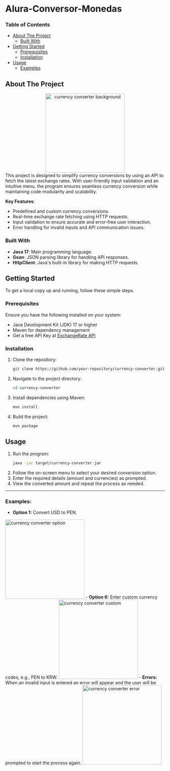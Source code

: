 # Alura-Conversor-Monedas
### Table of Contents
- [About The Project](#about-the-project)
  - [Built With](#built-with)
- [Getting Started](#getting-started)
  - [Prerequisites](#prerequisites)
  - [Installation](#installation)
- [Usage](#usage)
  - [Examples](#examples)

<!-- ABOUT THE PROJECT -->
## About The Project

<div align="center" padding="20">
<img src="https://cdn.glitch.global/25528f5b-58e5-4224-ae4c-5f2f3f710606/022811dd-28ec-433a-a00b-085bd30b4882.jpg?v=1734025522052" alt="currency converter background" height="250px" >
</div>
This project is designed to simplify currency conversions by using an API to fetch the latest exchange rates. With user-friendly input validation and an intuitive menu, the program ensures seamless currency conversion while maintaining code modularity and scalability.

<b>Key Features</b>:
- Predefined and custom currency conversions.
- Real-time exchange rate fetching using HTTP requests.
- Input validation to ensure accurate and error-free user interaction.
- Error handling for invalid inputs and API communication issues.

### Built With

- **Java 17**: Main programming language.
- **Gson**: JSON parsing library for handling API responses.
- **HttpClient**: Java's built-in library for making HTTP requests.

<!-- GETTING STARTED -->
## Getting Started
To get a local copy up and running, follow these simple steps.

### Prerequisites
Ensure you have the following installed on your system:
- Java Development Kit (JDK) 17 or higher
- Maven for dependency management
- Get a free API Key at [ExchangeRate API](https://www.exchangerate-api.com/)

### Installation
1. Clone the repository:
   ```bash
   git clone https://github.com/your-repository/currency-converter.git
   ```
2. Navigate to the project directory:
   ```bash
   cd currency-converter
   ```
3. Install dependencies using Maven:
   ```bash
   mvn install
   ```
4. Build the project:
   ```bash
   mvn package
   ```

## Usage
1. Run the program:
   ```bash
   java -jar target/currency-converter.jar
   ```
2. Follow the on-screen menu to select your desired conversion option.
3. Enter the required details (amount and currencies) as prompted.
4. View the converted amount and repeat the process as needed.

---
### Examples:
- <b>Option 1:</b> Convert USD to PEN.
<img src="https://github.com/abengl/Alura-Conversor-Monedas/blob/30e3065227b9cc0e29adda8678c0d4599b130b07/src/main/resources/CC-options.png" alt="currency converter option" height="250px" >
- <b>Option 6:</b> Enter custom currency codes, e.g., PEN to KRW.
<img src="https://github.com/abengl/Alura-Conversor-Monedas/blob/30e3065227b9cc0e29adda8678c0d4599b130b07/src/main/resources/CC-custom.png" alt="currency converter custom" height="250px" >
- <b>Errors:</b> When an invalid input is entered an error will appear and the user will be prompted to start the process again.
<img src="https://github.com/abengl/Alura-Conversor-Monedas/blob/30e3065227b9cc0e29adda8678c0d4599b130b07/src/main/resources/CC-error.png" alt="currency converter error" height="250px" >



